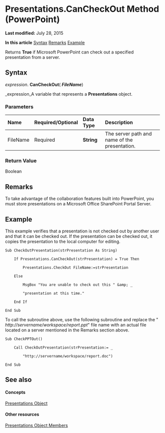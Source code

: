 
# Presentations.CanCheckOut Method (PowerPoint)

 **Last modified:** July 28, 2015

 **In this article**
 [Syntax](#sectionSection0)
 [Remarks](#sectionSection1)
 [Example](#sectionSection2)


Returns  **True** if Microsoft PowerPoint can check out a specified presentation from a server.


## Syntax
<a name="sectionSection0"> </a>

 _expression_. **CanCheckOut**( **_FileName_**)

 _expression_A variable that represents a  **Presentations** object.


### Parameters



|**Name**|**Required/Optional**|**Data Type**|**Description**|
|:-----|:-----|:-----|:-----|
|FileName|Required| **String**|The server path and name of the presentation.|

### Return Value

Boolean


## Remarks
<a name="sectionSection1"> </a>

To take advantage of the collaboration features built into PowerPoint, you must store presentations on a Microsoft Office SharePoint Portal Server.


## Example
<a name="sectionSection2"> </a>

This example verifies that a presentation is not checked out by another user and that it can be checked out. If the presentation can be checked out, it copies the presentation to the local computer for editing.


```
Sub CheckOutPresentation(strPresentation As String)

    If Presentations.CanCheckOut(strPresentation) = True Then

        Presentations.CheckOut FileName:=strPresentation

    Else

        MsgBox "You are unable to check out this " &amp; _

        "presentation at this time."

    End If

End Sub
```

To call the subroutine above, use the following subroutine and replace the " _http://servername/workspace/report.ppt_" file name with an actual file located on a server mentioned in the Remarks section above.




```
Sub CheckPPTOut()

    Call CheckOutPresentation(strPresentation:= _

        "http://servername/workspace/report.doc")

End Sub
```


## See also
<a name="sectionSection2"> </a>


#### Concepts


 [Presentations Object](0b952edc-8628-71ef-e854-3bcefbb3bc61.md)
#### Other resources


 [Presentations Object Members](b113aad2-7236-40a6-8c21-8217feff0d6b.md)

